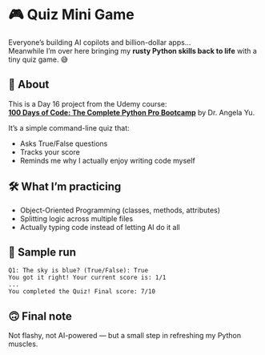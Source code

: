 # 🎮 Quiz Mini Game  

Everyone’s building AI copilots and billion-dollar apps…  
Meanwhile I’m over here bringing my **rusty Python skills back to life** with a tiny quiz game. 😅  

## 📌 About  
This is a Day 16 project from the Udemy course:  
**[100 Days of Code: The Complete Python Pro Bootcamp](https://www.udemy.com/course/100-days-of-code/)** by Dr. Angela Yu.  

It’s a simple command-line quiz that:  
- Asks True/False questions  
- Tracks your score  
- Reminds me why I actually enjoy writing code myself  

## 🛠️ What I’m practicing  
- Object-Oriented Programming (classes, methods, attributes)  
- Splitting logic across multiple files  
- Actually typing code instead of letting AI do it all  

## 📸 Sample run  
```text
Q1: The sky is blue? (True/False): True
You got it right! Your current score is: 1/1
...
You completed the Quiz! Final score: 7/10
```

## 🙃 Final note
Not flashy, not AI-powered — but a small step in refreshing my Python muscles.
